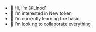 - 👋 Hi, I’m @Linod1
- 👀 I’m interested in New token 
- 🌱 I’m currently learning the basic
- 💞️ I’m looking to collaborate everything


<!---
Linod1/Linod1 is a ✨ special ✨ repository because its `README.md` (this file) appears on your GitHub profile.
You can click the Preview link to take a look at your changes.
--->
